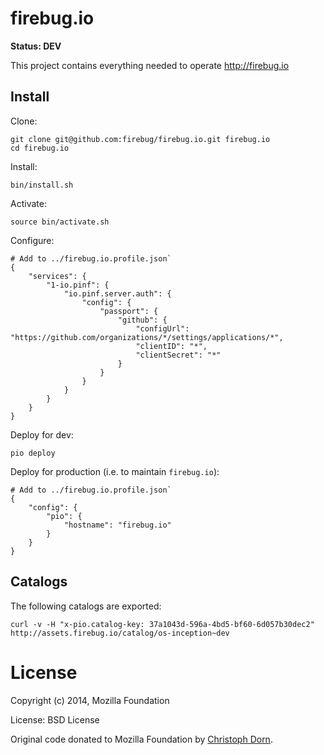 firebug.io
==========

**Status: DEV**

This project contains everything needed to operate http://firebug.io


Install
-------

Clone:

	git clone git@github.com:firebug/firebug.io.git firebug.io
	cd firebug.io

Install:

	bin/install.sh

Activate:

	source bin/activate.sh

Configure:

	# Add to ../firebug.io.profile.json`
	{
	    "services": {
	        "1-io.pinf": {
	            "io.pinf.server.auth": {
	                "config": {
	                    "passport": {
	                        "github": {
	                            "configUrl": "https://github.com/organizations/*/settings/applications/*",
	                            "clientID": "*",
	                            "clientSecret": "*"
	                        }
	                    }
	                }
	            }
	        }
	    }
	}	

Deploy for dev:

	pio deploy

Deploy for production (i.e. to maintain `firebug.io`):

	# Add to ../firebug.io.profile.json`
	{
	    "config": {
	        "pio": {
	            "hostname": "firebug.io"
	        }
	    }
	}


Catalogs
--------

The following catalogs are exported:

	curl -v -H "x-pio.catalog-key: 37a1043d-596a-4bd5-bf60-6d057b30dec2" http://assets.firebug.io/catalog/os-inception~dev


License
=======

Copyright (c) 2014, Mozilla Foundation

License: BSD License

Original code donated to Mozilla Foundation by [Christoph Dorn](http://christophdorn.com).


